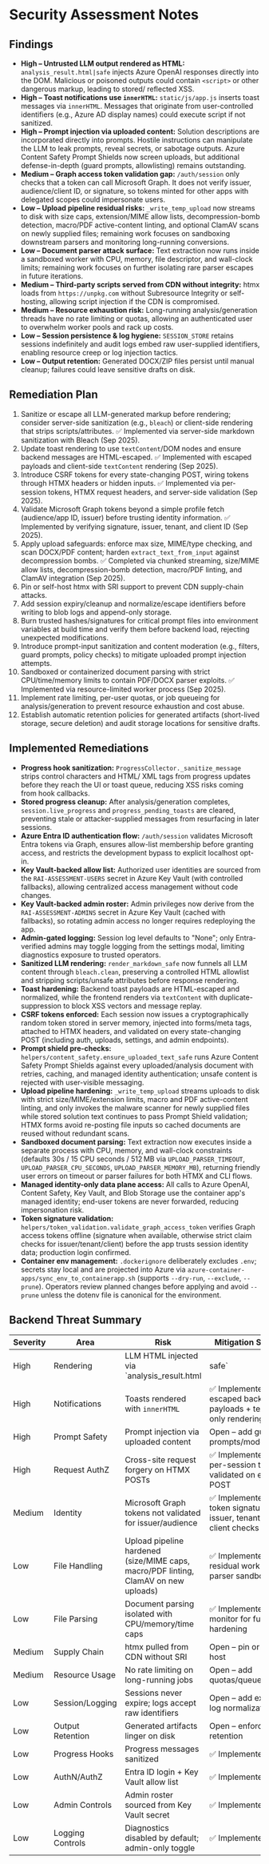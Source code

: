 # Security Assessment Notes

## Findings

- **High – Untrusted LLM output rendered as HTML:** `analysis_result.html|safe` injects Azure OpenAI responses directly into the DOM. Malicious or poisoned outputs could contain `<script>` or other dangerous markup, leading to stored/ reflected XSS.
- **High – Toast notifications use `innerHTML`:** `static/js/app.js` inserts toast messages via `innerHTML`. Messages that originate from user-controlled identifiers (e.g., Azure AD display names) could execute script if not sanitized.
- **High – Prompt injection via uploaded content:** Solution descriptions are incorporated directly into prompts. Hostile instructions can manipulate the LLM to leak prompts, reveal secrets, or sabotage outputs. Azure Content Safety Prompt Shields now screen uploads, but additional defense-in-depth (guard prompts, allowlisting) remains outstanding.
- **Medium – Graph access token validation gap:** `/auth/session` only checks that a token can call Microsoft Graph. It does not verify issuer, audience/client ID, or signature, so tokens minted for other apps with delegated scopes could impersonate users.
- **Low – Upload pipeline residual risks:** `_write_temp_upload` now streams to disk with size caps, extension/MIME allow lists, decompression-bomb detection, macro/PDF active-content linting, and optional ClamAV scans on newly supplied files; remaining work focuses on sandboxing downstream parsers and monitoring long-running conversions.
- **Low – Document parser attack surface:** Text extraction now runs inside a sandboxed worker with CPU, memory, file descriptor, and wall-clock limits; remaining work focuses on further isolating rare parser escapes in future iterations.
- **Medium – Third-party scripts served from CDN without integrity:** htmx loads from `https://unpkg.com` without Subresource Integrity or self-hosting, allowing script injection if the CDN is compromised.
- **Medium – Resource exhaustion risk:** Long-running analysis/generation threads have no rate limiting or quotas, allowing an authenticated user to overwhelm worker pools and rack up costs.
- **Low – Session persistence & log hygiene:** `SESSION_STORE` retains sessions indefinitely and audit logs embed raw user-supplied identifiers, enabling resource creep or log injection tactics.
- **Low – Output retention:** Generated DOCX/ZIP files persist until manual cleanup; failures could leave sensitive drafts on disk.

## Remediation Plan

1. Sanitize or escape all LLM-generated markup before rendering; consider server-side sanitization (e.g., `bleach`) or client-side rendering that strips scripts/attributes. ✅ Implemented via server-side markdown sanitization with Bleach (Sep 2025).
2. Update toast rendering to use `textContent`/DOM nodes and ensure backend messages are HTML-escaped. ✅ Implemented with escaped payloads and client-side `textContent` rendering (Sep 2025).
3. Introduce CSRF tokens for every state-changing POST, wiring tokens through HTMX headers or hidden inputs. ✅ Implemented via per-session tokens, HTMX request headers, and server-side validation (Sep 2025).
4. Validate Microsoft Graph tokens beyond a simple profile fetch (audience/app ID, issuer) before trusting identity information. ✅ Implemented by verifying signature, issuer, tenant, and client ID (Sep 2025).
5. Apply upload safeguards: enforce max size, MIME/type checking, and scan DOCX/PDF content; harden `extract_text_from_input` against decompression bombs. ✅ Completed via chunked streaming, size/MIME allow lists, decompression-bomb detection, macro/PDF linting, and ClamAV integration (Sep 2025).
6. Pin or self-host htmx with SRI support to prevent CDN supply-chain attacks.
7. Add session expiry/cleanup and normalize/escape identifiers before writing to blob logs and append-only storage.
8. Burn trusted hashes/signatures for critical prompt files into environment variables at build time and verify them before backend load, rejecting unexpected modifications.
9. Introduce prompt-input sanitization and content moderation (e.g., filters, guard prompts, policy checks) to mitigate uploaded prompt injection attempts.
10. Sandboxed or containerized document parsing with strict CPU/time/memory limits to contain PDF/DOCX parser exploits. ✅ Implemented via resource-limited worker process (Sep 2025).
11. Implement rate limiting, per-user quotas, or job queueing for analysis/generation to prevent resource exhaustion and cost abuse.
12. Establish automatic retention policies for generated artifacts (short-lived storage, secure deletion) and audit storage locations for sensitive drafts.

## Implemented Remediations

- **Progress hook sanitization:** `ProgressCollector._sanitize_message` strips control characters and HTML/ XML tags from progress updates before they reach the UI or toast queue, reducing XSS risks coming from hook callbacks.
- **Stored progress cleanup:** After analysis/generation completes, `session.live_progress` and `progress_pending_toasts` are cleared, preventing stale or attacker-supplied messages from resurfacing in later sessions.
- **Azure Entra ID authentication flow:** `/auth/session` validates Microsoft Entra tokens via Graph, ensures allow-list membership before granting access, and restricts the development bypass to explicit localhost opt-in.
- **Key Vault-backed allow list:** Authorized user identities are sourced from the `RAI-ASSESSMENT-USERS` secret in Azure Key Vault (with controlled fallbacks), allowing centralized access management without code changes.
- **Key Vault-backed admin roster:** Admin privileges now derive from the `RAI-ASSESSMENT-ADMINS` secret in Azure Key Vault (cached with fallbacks), so rotating admin access no longer requires redeploying the app.
- **Admin-gated logging:** Session log level defaults to "None"; only Entra-verified admins may toggle logging from the settings modal, limiting diagnostics exposure to trusted operators.
- **Sanitized LLM rendering:** `render_markdown_safe` now funnels all LLM content through `bleach.clean`, preserving a controlled HTML allowlist and stripping scripts/unsafe attributes before response rendering.
- **Toast hardening:** Backend toast payloads are HTML-escaped and normalized, while the frontend renders via `textContent` with duplicate-suppression to block XSS vectors and message replay.
- **CSRF tokens enforced:** Each session now issues a cryptographically random token stored in server memory, injected into forms/meta tags, attached to HTMX headers, and validated on every state-changing POST (including auth, uploads, settings, and admin endpoints).
- **Prompt shield pre-checks:** `helpers/content_safety.ensure_uploaded_text_safe` runs Azure Content Safety Prompt Shields against every uploaded/analysis document with retries, caching, and managed identity authentication; unsafe content is rejected with user-visible messaging.
- **Upload pipeline hardening:** `_write_temp_upload` streams uploads to disk with strict size/MIME/extension limits, macro and PDF active-content linting, and only invokes the malware scanner for newly supplied files while stored solution text continues to pass Prompt Shield validation; HTMX forms avoid re-posting file inputs so cached documents are reused without redundant scans.
- **Sandboxed document parsing:** Text extraction now executes inside a separate process with CPU, memory, and wall-clock constraints (defaults 30s / 15 CPU seconds / 512 MB via `UPLOAD_PARSER_TIMEOUT`, `UPLOAD_PARSER_CPU_SECONDS`, `UPLOAD_PARSER_MEMORY_MB`), returning friendly user errors on timeout or parser failures for both HTMX and CLI flows.
- **Managed identity-only data plane access:** All calls to Azure OpenAI, Content Safety, Key Vault, and Blob Storage use the container app's managed identity; end-user tokens are never forwarded, reducing impersonation risk.
- **Token signature validation:** `helpers/token_validation.validate_graph_access_token` verifies Graph access tokens offline (signature when available, otherwise strict claim checks for issuer/tenant/client) before the app trusts session identity data; production login confirmed.
- **Container env management:** `.dockerignore` deliberately excludes `.env`; secrets stay local and are projected into Azure via `azure-container-apps/sync_env_to_containerapp.sh` (supports `--dry-run`, `--exclude`, `--prune`). Operators review planned changes before applying and avoid `--prune` unless the dotenv file is canonical for the environment.

## Backend Threat Summary

| Severity | Area | Risk | Mitigation Status |
|----------|------|------|--------------------|
| High | Rendering | LLM HTML injected via `analysis_result.html|safe` | ✅ Implemented – bleach-sanitized markdown output |
| High | Notifications | Toasts rendered with `innerHTML` | ✅ Implemented – escaped backend payloads + text-only rendering |
| High | Prompt Safety | Prompt injection via uploaded content | Open – add guard prompts/moderation |
| High | Request AuthZ | Cross-site request forgery on HTMX POSTs | ✅ Implemented – per-session tokens validated on every POST |
| Medium | Identity | Microsoft Graph tokens not validated for issuer/audience | ✅ Implemented – token signature, issuer, tenant, and client checks |
| Low | File Handling | Upload pipeline hardened (size/MIME caps, macro/PDF linting, ClamAV on new uploads) | ✅ Implemented – residual work is parser sandboxing |
| Low | File Parsing | Document parsing isolated with CPU/memory/time caps | ✅ Implemented – monitor for future hardening |
| Medium | Supply Chain | htmx pulled from CDN without SRI | Open – pin or self-host |
| Medium | Resource Usage | No rate limiting on long-running jobs | Open – add quotas/queues |
| Low | Session/Logging | Sessions never expire; logs accept raw identifiers | Open – add expiry + log normalization |
| Low | Output Retention | Generated artifacts linger on disk | Open – enforce retention |
| Low | Progress Hooks | Progress messages sanitized | ✅ Implemented |
| Low | AuthN/AuthZ | Entra ID login + Key Vault allow list | ✅ Implemented |
| Low | Admin Controls | Admin roster sourced from Key Vault secret | ✅ Implemented |
| Low | Logging Controls | Diagnostics disabled by default; admin-only toggle | ✅ Implemented |
